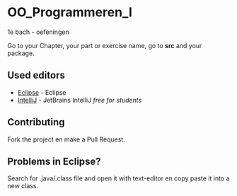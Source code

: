 # OO_Programmeren_I
1e bach - oefeningen

Go to your Chapter, your part or exercise name, go to **src** and your package.

## 

## Used editors

* [Eclipse](https://www.eclipse.org/) - Eclipse
* [IntelliJ](https://www.jetbrains.com/idea/) - JetBrains IntelliJ *free for students*

## Contributing

Fork the project en make a Pull Request.

## Problems in Eclipse?

Search for .java/.class file and open it with text-editor en copy paste it into a new class.
